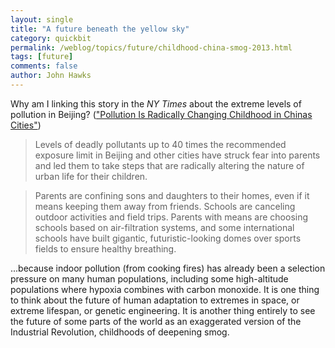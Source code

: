```yaml
---
layout: single 
title: "A future beneath the yellow sky" 
category: quickbit
permalink: /weblog/topics/future/childhood-china-smog-2013.html
tags: [future] 
comments: false 
author: John Hawks 
---
```


Why am I linking this story in the <em>NY Times</em> about the extreme levels of pollution in Beijing? (<a href="http://www.nytimes.com/2013/04/23/world/asia/pollution-is-radically-changing-childhood-in-chinas-cities.html">"Pollution Is Radically Changing Childhood in Chinas Cities"</a>)

<blockquote>Levels of deadly pollutants up to 40 times the recommended exposure limit in Beijing and other cities have struck fear into parents and led them to take steps that are radically altering the nature of urban life for their children.</blockquote>

<blockquote>Parents are confining sons and daughters to their homes, even if it means keeping them away from friends. Schools are canceling outdoor activities and field trips. Parents with means are choosing schools based on air-filtration systems, and some international schools have built gigantic, futuristic-looking domes over sports fields to ensure healthy breathing.</blockquote>

...because indoor pollution (from cooking fires) has already been a selection pressure on many human populations, including some high-altitude populations where hypoxia combines with carbon monoxide. It is one thing to think about the future of human adaptation to extremes in space, or extreme lifespan, or genetic engineering. It is another thing entirely to see the future of some parts of the world as an exaggerated version of the Industrial Revolution, childhoods of deepening smog. 

